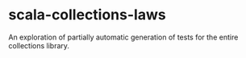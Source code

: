 scala-collections-laws
======================

An exploration of partially automatic generation of tests for the entire collections library.
